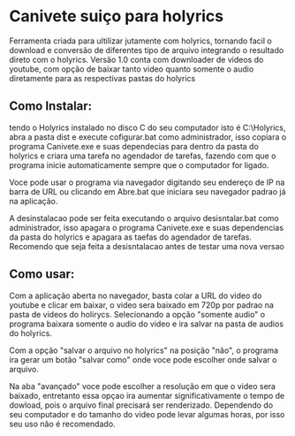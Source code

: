 # Canivete suiço para holyrics

Ferramenta criada para ultilizar jutamente com holyrics, tornando facil o download e conversão de diferentes tipo de arquivo integrando o resultado direto com o holyrics. Versão 1.0 conta com downloader de videos do youtube, com opção de baixar tanto video quanto somente o audio diretamente para as respectivas pastas do holyrics

## Como Instalar:

tendo o Holyrics instalado no disco C do seu computador isto é C:\Holyrics, abra a pasta dist e execute cofigurar.bat como administrador, isso copiara o programa Canivete.exe e suas dependecias para dentro da pasta do holyrics e criara uma tarefa no agendador de tarefas, fazendo com que o programa inicie automaticamente sempre que o computador for ligado.

Voce pode usar o programa via navegador digitando seu endereço de IP na barra de URL ou clicando em Abre.bat que iniciara seu navegador padrao já na aplicação.

A desinstalacao pode ser feita executando o arquivo desisntalar.bat como administrador, isso apagara o programa Canivete.exe e suas dependencias da pasta do holyrics e apagara as taefas do agendador de tarefas. Recomendo que seja feita a desisntalacao antes de testar uma nova versao

## Como usar:

Com a aplicação aberta no navegador, basta colar a URL do video do youtube e clicar em baixar, o video sera baixado em 720p por padrao na pasta de videos do holirycs. Selecionando a opção "somente audio" o programa baixara somente o audio do video e ira salvar na pasta de audios do holyrics.

Com a opção "salvar o arquivo no holyrics" na posição "não", o programa ira gerar um botão "salvar como" onde voce pode escolher onde salvar o arquivo.

Na aba "avançado" voce pode escolher a resolução em que o video sera baixado, entretanto essa opçao ira aumentar significativamente o tempo de dowload, pois o arquivo final precisará ser renderizado. Dependendo do seu computador e do tamanho do video pode levar algumas horas, por isso seu uso não é recomendado.